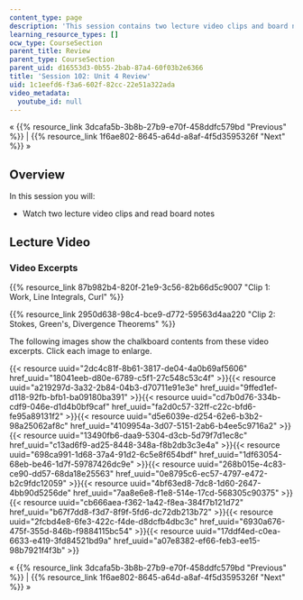 ```yaml
---
content_type: page
description: 'This session contains two lecture video clips and board notes.  '
learning_resource_types: []
ocw_type: CourseSection
parent_title: Review
parent_type: CourseSection
parent_uid: d16553d3-0b55-2bab-87a4-60f03b2e6366
title: 'Session 102: Unit 4 Review'
uid: 1c1eefd6-f3a6-602f-82cc-22e51a322ada
video_metadata:
  youtube_id: null
---
```


« {{% resource_link 3dcafa5b-3b8b-27b9-e70f-458ddfc579bd "Previous" %}} | {{% resource_link 1f6ae802-8645-a64d-a8af-4f5d3595326f "Next" %}} »

Overview
--------

In this session you will:

*   Watch two lecture video clips and read board notes

Lecture Video
-------------

### Video Excerpts

{{% resource_link 87b982b4-820f-21e9-3c56-82b66d5c9007 "Clip 1: Work, Line Integrals, Curl" %}}

{{% resource_link 2950d638-98c4-bce9-d772-59563d4aa220 "Clip 2: Stokes, Green's, Divergence Theorems" %}}

The following images show the chalkboard contents from these video excerpts. Click each image to enlarge.

{{< resource uuid="2dc4c81f-8b61-3817-de04-4a0b69af5606" href_uuid="18041eeb-d80e-6789-c5f1-27c548c53c4f" >}}{{< resource uuid="a219297d-3a32-2b84-04b3-d70711e91e3e" href_uuid="9ffed1ef-d118-92fb-bfb1-ba09180ba391" >}}{{< resource uuid="cd7b0d76-334b-cdf9-046e-d1d4b0bf9caf" href_uuid="fa2d0c57-32ff-c22c-bfd6-fe95a89131f2" >}}{{< resource uuid="d5e6039e-d254-62e6-b3b2-98a25062af8c" href_uuid="4109954a-3d07-5151-2ab6-b4ee5c9716a2" >}}  
{{< resource uuid="13490fb6-daa9-5304-d3cb-5d79f7d1ec8c" href_uuid="c13ad6f9-ad25-8448-348a-f8b2db3c3e4a" >}}{{< resource uuid="698ca991-1d68-37a4-91d2-6c5e8f654bdf" href_uuid="1df63054-68eb-be46-1d7f-59787426dc9e" >}}{{< resource uuid="268b015e-4c83-ce90-dd57-68da18e25563" href_uuid="0e8795c6-ec57-4797-e472-b2c9fdc12059" >}}{{< resource uuid="4bf63ed8-7dc8-1d60-2647-4bb90d5256de" href_uuid="7aa8e6e8-f1e8-514e-17cd-568305c90375" >}}  
{{< resource uuid="cb666aea-f362-1a42-f8ea-384f7b121d72" href_uuid="b67f7dd8-f3d7-8f9f-5fd6-dc72db213b72" >}}{{< resource uuid="2fcbd4e8-6fe3-422c-f4de-d8dcfb4dbc3c" href_uuid="6930a676-475f-355d-846b-f9884115bc54" >}}{{< resource uuid="17ddf4ed-c0ea-6633-e419-3fd84521bd9a" href_uuid="a07e8382-ef66-feb3-ee15-98b7921f4f3b" >}}

« {{% resource_link 3dcafa5b-3b8b-27b9-e70f-458ddfc579bd "Previous" %}} | {{% resource_link 1f6ae802-8645-a64d-a8af-4f5d3595326f "Next" %}} »